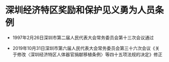 # 深圳经济特区奖励和保护见义勇为人员条例

- 1997年2月26日深圳市第二届人民代表大会常务委员会第十三次会议通过

- 2019年10月31日深圳市第六届人民代表大会常务委员会第三十六次会议《关于修改〈深圳经济特区人体器官捐献移植条例〉等四十五项法规的决定》修正

<!-- INFO END -->
